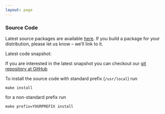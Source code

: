 ```yaml
---
layout: page
---
```

### Source Code

Latest source packages are available [here](https://github.com/shutter-project/shutter/releases/). If you build a package for your distribution, please let us know – we’ll link to it.

Latest code snapshot:

If you are interested in the latest snapshot you can checkout our [git repository at GitHub](https://github.com/shutter-project/shutter)

To install the source code with standard prefix (`/usr/local`) run

~~~
make install
~~~

for a non-standard prefix run

~~~
make prefix=YOURPREFIX install
~~~
